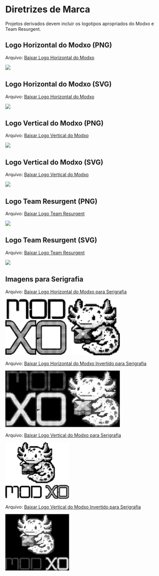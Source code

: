 # Diretrizes de Marca

Projetos derivados devem incluir os logotipos apropriados do Modxo e Team Resurgent.

## Logo Horizontal do Modxo (PNG)

Arquivo: [Baixar Logo Horizontal do Modxo](branding/Modxo-horizontal.png)

<img src="branding/Modxo-horizontal.png" height="176">

## Logo Horizontal do Modxo (SVG)

Arquivo: [Baixar Logo Horizontal do Modxo](branding/Modxo-horizontal.SVG)

<img src="branding/Modxo-horizontal.svg" height="176">

## Logo Vertical do Modxo (PNG)

Arquivo: [Baixar Logo Vertical do Modxo](branding/Modxo-vertical.png)

<img src="branding/Modxo-vertical.png" height="176">

## Logo Vertical do Modxo (SVG)

Arquivo: [Baixar Logo Vertical do Modxo](branding/Modxo-vertical.SVG)

<img src="branding/Modxo-vertical.svg" height="176">

## Logo Team Resurgent (PNG)

Arquivo: [Baixar Logo Team Resurgent](branding/team-resurgent.png)

<img src="branding/team-resurgent.png" height="176">

## Logo Team Resurgent (SVG)

Arquivo: [Baixar Logo Team Resurgent](branding/team-resurgent.svg)

<img src="branding/team-resurgent.svg" height="176">

## Imagens para Serigrafia

Arquivo: [Baixar Logo Horizontal do Modxo para Serigrafia](branding/modxo-horizontal-silk.png)

<img src="branding/modxo-horizontal-silk.png" height="176">

Arquivo: [Baixar Logo Horizontal do Modxo Invertido para Serigrafia](branding/modxo-horizontal-inverted-silk.png)

<img src="branding/modxo-horizontal-inverted-silk.png" height="176">

Arquivo: [Baixar Logo Vertical do Modxo para Serigrafia](branding/modxo-vertical-silk.png)

<img src="branding/modxo-vertical-silk.png" height="176">

Arquivo: [Baixar Logo Vertical do Modxo Invertido para Serigrafia](branding/modxo-vertical-inverted-silk.png)

<img src="branding/modxo-vertical-inverted-silk.png" height="176">
